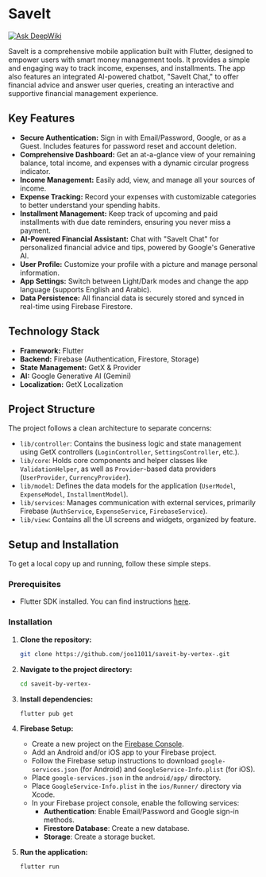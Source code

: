# SaveIt
[![Ask DeepWiki](https://devin.ai/assets/askdeepwiki.png)](https://deepwiki.com/joo11011/SaveIt-by-vertex-)

SaveIt is a comprehensive mobile application built with Flutter, designed to empower users with smart money management tools. It provides a simple and engaging way to track income, expenses, and installments. The app also features an integrated AI-powered chatbot, "SaveIt Chat," to offer financial advice and answer user queries, creating an interactive and supportive financial management experience.

## Key Features

- **Secure Authentication:** Sign in with Email/Password, Google, or as a Guest. Includes features for password reset and account deletion.
- **Comprehensive Dashboard:** Get an at-a-glance view of your remaining balance, total income, and expenses with a dynamic circular progress indicator.
- **Income Management:** Easily add, view, and manage all your sources of income.
- **Expense Tracking:** Record your expenses with customizable categories to better understand your spending habits.
- **Installment Management:** Keep track of upcoming and paid installments with due date reminders, ensuring you never miss a payment.
- **AI-Powered Financial Assistant:** Chat with "SaveIt Chat" for personalized financial advice and tips, powered by Google's Generative AI.
- **User Profile:** Customize your profile with a picture and manage personal information.
- **App Settings:** Switch between Light/Dark modes and change the app language (supports English and Arabic).
- **Data Persistence:** All financial data is securely stored and synced in real-time using Firebase Firestore.

## Technology Stack

- **Framework:** Flutter
- **Backend:** Firebase (Authentication, Firestore, Storage)
- **State Management:** GetX & Provider
- **AI:** Google Generative AI (Gemini)
- **Localization:** GetX Localization

## Project Structure

The project follows a clean architecture to separate concerns:

-   `lib/controller`: Contains the business logic and state management using GetX controllers (`LoginController`, `SettingsController`, etc.).
-   `lib/core`: Holds core components and helper classes like `ValidationHelper`, as well as `Provider`-based data providers (`UserProvider`, `CurrencyProvider`).
-   `lib/model`: Defines the data models for the application (`UserModel`, `ExpenseModel`, `InstallmentModel`).
-   `lib/services`: Manages communication with external services, primarily Firebase (`AuthService`, `ExpenseService`, `FirebaseService`).
-   `lib/view`: Contains all the UI screens and widgets, organized by feature.

## Setup and Installation

To get a local copy up and running, follow these simple steps.

### Prerequisites

-   Flutter SDK installed. You can find instructions [here](https://flutter.dev/docs/get-started/install).

### Installation

1.  **Clone the repository:**
    ```sh
    git clone https://github.com/joo11011/saveit-by-vertex-.git
    ```

2.  **Navigate to the project directory:**
    ```sh
    cd saveit-by-vertex-
    ```

3.  **Install dependencies:**
    ```sh
    flutter pub get
    ```

4.  **Firebase Setup:**
    -   Create a new project on the [Firebase Console](https://console.firebase.google.com/).
    -   Add an Android and/or iOS app to your Firebase project.
    -   Follow the Firebase setup instructions to download `google-services.json` (for Android) and `GoogleService-Info.plist` (for iOS).
    -   Place `google-services.json` in the `android/app/` directory.
    -   Place `GoogleService-Info.plist` in the `ios/Runner/` directory via Xcode.
    -   In your Firebase project console, enable the following services:
        -   **Authentication**: Enable Email/Password and Google sign-in methods.
        -   **Firestore Database**: Create a new database.
        -   **Storage**: Create a storage bucket.

5.  **Run the application:**
    ```sh
    flutter run
